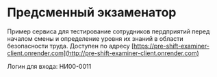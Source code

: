 # Предсменный экзаменатор

Пример сервиса для тестирование сотрудников пердприятий перед началом смены и определение уровня их знаний в области безопасности труда.
Доступен по адресу [https://pre-shift-examiner-client.onrender.com](http://pre-shift-examiner-client.onrender.com)

Логин для входа: НИ00-0011
